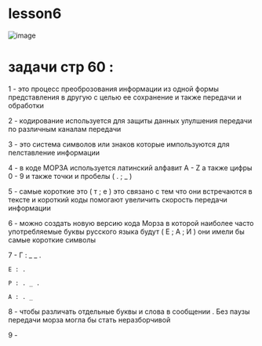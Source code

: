 # lesson6
![image](https://github.com/user-attachments/assets/e4df96d6-c7b9-4b51-8a9e-a65f6b940fa8)
# задачи  стр 60 :
1 - это процесс преоброзования информации из одной формы представления в другую с целью ее сохранение и также передачи и обработки 

2 - кодирование используется для защиты данных улулшения передачи по различным каналам передачи

3 - это система символов или знаков которые импользуются для пелставление информации 

4 - в коде МОРЗА используется латинский алфавит A - Z а также цифры 0 - 9 и также точки и пробелы ( . ; _ )

5 - самые короткие это ( т ; е ) это связано с тем что они встречаются в тексте и короткий коды помогают увеличить скорость передачи информации 

6 - можно создать новую версию кода Морза в которой наиболее часто употребляемые буквы русского языка будут ( Е ; А ; И ) они имели бы самые короткие символы 

7 - Г : _ _ .

    Е : .
    
    Р : . _ .
    
    А : . _
    

8 - чтобы различать отдельные буквы и слова в сообщении . Без паузы передачи морза могла бы стать неразборчивой 

9 - 

